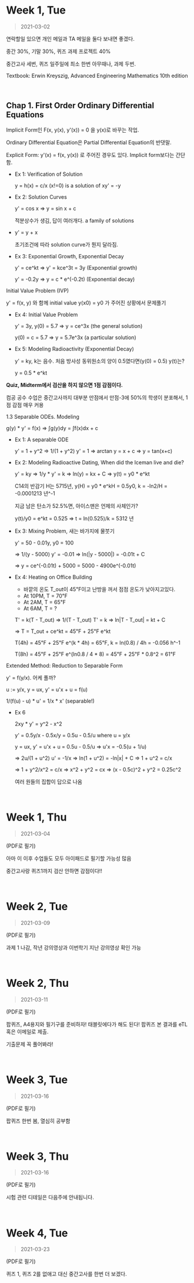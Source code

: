 Week 1, Tue
========
> 2021-03-02

연락할일 있으면 개인 메일과 TA 메일을 둘다 보내면 좋겠다.

중간 30%, 기말 30%, 퀴즈 과제 프로젝트 40%

중간고사 세번, 퀴즈 일주일에 최소 한번 아무때나, 과제 두번.

Textbook: Erwin Kreyszig, Advanced Engineering Mathematics 10th edition

&nbsp;

Chap 1. First Order Ordinary Differential Equations
--------
Implicit Form인 F(x, y(x), y'(x)) = 0 을 y(x)로 바꾸는 작업.

Ordinary Differential Equation은 Partial Differential Equation의 반댓말.

Explicit Form: y'(x) = f(x, y(x)) 로 주어진 경우도 있다. Implicit form보다는
간단함.

- Ex 1: Verification of Solution

  y = h(x) = c/x (x!=0) is a solution of xy' = -y

- Ex 2: Solution Curves

  y' = cos x => y = sin x + c

  적분상수가 생김, 답이 여러개다. a family of solutions

- y' = y + x

  초기조건에 따라 solution curve가 뭔지 달라짐.

- Ex 3: Exponential Growth, Exponential Decay

  y' = ce^kt => y' = kce^3t = 3y (Exponential growth)

  y' = -0.2y => y = c * e^(-0.2t) (Exponential decay)

Initial Value Problem (IVP)

y' = f(x, y) 와 함께 initial value y(x0) = y0 가 주어진 상황에서 문제풀기

- Ex 4: Initial Value Problem

  y' = 3y, y(0) = 5.7 => y = ce^3x (the general solution)

  y(0) = c = 5.7 => y = 5.7e^3x (a particular solution)

- Ex 5: Modeling Radioactivity (Exponential Decay)

  y' = ky, k는 음수. 처음 방사성 동위원소의 양이 0.5였다면(y(0) = 0.5) y(t)는?

  y = 0.5 * e^kt

**Quiz, Midterm에서 검산을 하지 않으면 1점 감점이다.**

컴공 공수 수업은 중간고사까지 대부분 만점에서 만점-3에 50%의 학생이 분포해서,
1점 감점 매우 커용

1.3 Separable ODEs. Modeling

g(y) * y' = f(x) => ∫g(y)dy = ∫f(x)dx + c

- Ex 1: A separable ODE

  y' = 1 + y^2 => 1/(1 + y^2) y' = 1 => arctan y = x + c => y = tan(x+c)

- Ex 2: Modeling Radioactive Dating, When did the Iceman live and die?

  y' = ky => 1/y * y' = k => ln(y) = kx + C => y(t) = y0 * e^kt

  C14의 반감기 H는 5715년, y(H) = y0 * e^kH = 0.5y0, k = -ln2/H = -0.0001213 년^-1

  지금 남은 탄소가 52.5%면, 아이스맨은 언제의 사체인가?

  y(t)/y0 = e^kt = 0.525 => t = ln(0.525)/k = 5312 년

- Ex 3: Mixing Problem, 새는 바가지에 물붓기

  y' = 50 - 0.01y, y0 = 100

  => 1/(y - 5000) y' = -0.01 => ln(|y - 5000|) = -0.01t + C

  => y = ce^(-0.01t) + 5000 = 5000 - 4900e^(-0.01t)

- Ex 4: Heating on Office Building

  - 바깥의 온도 T_out이 45℉이고 난방을 꺼서 점점 온도가 낮아지고있다.
  - At 10PM, T = 70℉
  - At 2AM, T = 65℉
  - At 6AM, T = ?

  T' = k(T - T_out) => 1/(T - T_out) T' = k => ln|T - T_out| = kt + C

  => T = T_out + ce^kt = 45℉ + 25℉ e^kt

  T(4h) = 45℉ + 25℉ e^(k * 4h) = 65℉, k = ln(0.8) / 4h  = -0.056 h^-1

  T(8h) = 45℉ + 25℉ e^(ln0.8 / 4 * 8) = 45℉ + 25℉ * 0.8^2 = 61℉

Extended Method: Reduction to Separable Form

y' = f(y/x). 어케 풀까?

u := y/x, y = ux, y' = u'x + u = f(u)

1/(f(u) - u) * u' = 1/x * x' (separable!)

- Ex 6

  2xy * y' = y^2 - x^2

  y' = 0.5y/x - 0.5x/y = 0.5u - 0.5/u where u = y/x

  y = ux, y' = u'x + u = 0.5u - 0.5/u => u'x = -0.5(u + 1/u)

  => 2u/(1 + u^2) u' = -1/x => ln(1 + u^2) = -ln|x| + C => 1 + u^2 = c/x

  => 1 + y^2/x^2 = c/x => x^2 + y^2 = cx => (x - 0.5c)^2 + y^2 = 0.25c^2

  여러 원들의 집합이 답으로 나옴

&nbsp;

Week 1, Thu
========
> 2021-03-04

(PDF로 필기)

아마 이 이후 수업들도 모두 아이패드로 필기할 가능성 많음

중간고사랑 퀴즈1까지 검산 안하면 감점이다!!

&nbsp;

Week 2, Tue
========
> 2021-03-09

(PDF로 필기)

과제 1 나감, 작년 강의영상과 이번학기 지난 강의영상 확인 가능

&nbsp;

Week 2, Thu
========
> 2021-03-11

(PDF로 필기)

팝퀴즈, A4용지와 필기구를 준비하자! 태블릿에다가 해도 된다! 팝퀴즈 본 결과를
eTL 혹은 이메일로 제출.

기출문제 꼭 풀어봐라!

&nbsp;

Week 3, Tue
========
> 2021-03-16

(PDF로 필기)

팝퀴즈 한번 봄, 열심히 공부함

&nbsp;

Week 3, Thu
========
> 2021-03-16

(PDF로 필기)

시험 관련 디테일은 다음주에 안내됩니다.

&nbsp;

Week 4, Tue
========
> 2021-03-23

(PDF로 필기)

퀴즈 1, 퀴즈 2를 없애고 대신 중간고사를 한번 더 보겠다.
